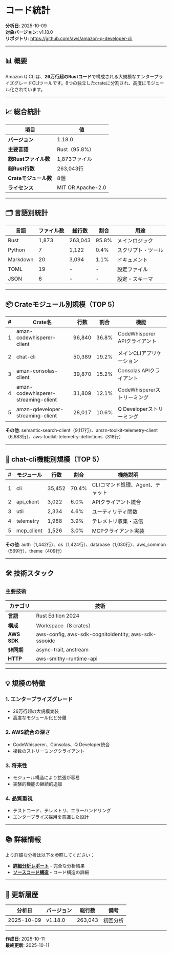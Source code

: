 # コード統計

**分析日**: 2025-10-09  
**対象バージョン**: v1.18.0  
**リポジトリ**: https://github.com/aws/amazon-q-developer-cli

---

## 📊 概要

Amazon Q CLIは、**26万行超のRustコード**で構成される大規模なエンタープライズグレードCLIツールです。8つの独立したcrateに分割され、高度にモジュール化されています。

---

## 📈 総合統計

| 項目 | 値 |
|------|-----|
| **バージョン** | 1.18.0 |
| **主要言語** | Rust（95.8%） |
| **総Rustファイル数** | 1,873ファイル |
| **総Rust行数** | 263,043行 |
| **Crateモジュール数** | 8個 |
| **ライセンス** | MIT OR Apache-2.0 |

---

## 🗂️ 言語別統計

| 言語 | ファイル数 | 総行数 | 割合 | 用途 |
|------|-----------|--------|------|------|
| Rust | 1,873 | 263,043 | 95.8% | メインロジック |
| Python | 7 | 1,122 | 0.4% | スクリプト・ツール |
| Markdown | 20 | 3,094 | 1.1% | ドキュメント |
| TOML | 19 | - | - | 設定ファイル |
| JSON | 6 | - | - | 設定・スキーマ |

---

## 📦 Crateモジュール別規模（TOP 5）

| # | Crate名 | 行数 | 割合 | 機能 |
|---|---------|------|------|------|
| 1 | amzn-codewhisperer-client | 96,840 | 36.8% | CodeWhisperer APIクライアント |
| 2 | chat-cli | 50,389 | 19.2% | メインCLIアプリケーション |
| 3 | amzn-consolas-client | 39,870 | 15.2% | Consolas APIクライアント |
| 4 | amzn-codewhisperer-streaming-client | 31,809 | 12.1% | CodeWhispererストリーミング |
| 5 | amzn-qdeveloper-streaming-client | 28,017 | 10.6% | Q Developerストリーミング |

**その他**: semantic-search-client（9,117行）、amzn-toolkit-telemetry-client（6,683行）、aws-toolkit-telemetry-definitions（318行）

---

## 🎯 chat-cli機能別規模（TOP 5）

| # | モジュール | 行数 | 割合 | 機能説明 |
|---|-----------|------|------|---------|
| 1 | cli | 35,452 | 70.4% | CLIコマンド処理、Agent、チャット |
| 2 | api_client | 3,022 | 6.0% | APIクライアント統合 |
| 3 | util | 2,334 | 4.6% | ユーティリティ関数 |
| 4 | telemetry | 1,988 | 3.9% | テレメトリ収集・送信 |
| 5 | mcp_client | 1,526 | 3.0% | MCPクライアント実装 |

**その他**: auth（1,442行）、os（1,424行）、database（1,030行）、aws_common（569行）、theme（409行）

---

## 🛠️ 技術スタック

### 主要技術

| カテゴリ | 技術 |
|---------|------|
| **言語** | Rust Edition 2024 |
| **構成** | Workspace（8 crates） |
| **AWS SDK** | aws-config, aws-sdk-cognitoidentity, aws-sdk-ssooidc |
| **非同期** | async-trait, anstream |
| **HTTP** | aws-smithy-runtime-api |

---

## 💡 規模の特徴

### 1. エンタープライズグレード
- 26万行超の大規模実装
- 高度なモジュール化と分離

### 2. AWS統合の深さ
- CodeWhisperer、Consolas、Q Developer統合
- 複数のストリーミングクライアント

### 3. 将来性
- モジュール構造により拡張が容易
- 実験的機能の継続的追加

### 4. 品質重視
- テストコード、テレメトリ、エラーハンドリング
- エンタープライズ採用を意識した設計

---

## 📚 詳細情報

より詳細な分析は以下を参照してください：
- **[詳細分析レポート](../../for-community/analysis/source-code-scale-analysis.md)** - 完全な分析結果
- **[ソースコード構造](source-code-structure.md)** - コード構造の詳細

---

## 🔄 更新履歴

| 分析日 | バージョン | 総行数 | 備考 |
|--------|-----------|--------|------|
| 2025-10-09 | v1.18.0 | 263,043 | 初回分析 |

---

**作成日**: 2025-10-11  
**最終更新**: 2025-10-11
